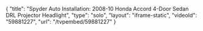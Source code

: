 {
    "title": "Spyder Auto Installation: 2008-10 Honda Accord 4-Door Sedan DRL Projector Headlight",
    "type": "solo",
    "layout": "iframe-static",
    "videoId": "59881227",
    "url": "\/tvpembed\/59881227"
}